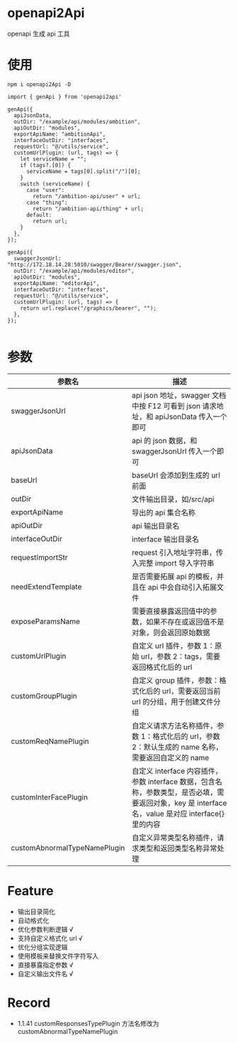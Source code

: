 # openapi2Api

openapi 生成 api 工具

# 使用

```
npm i openapi2Api -D

import { genApi } from 'openapi2api'

genApi({
  apiJsonData,
  outDir: "/example/api/modules/ambition",
  apiOutDir: "modules",
  exportApiName: "ambitionApi",
  interfaceOutDir: "interfaces",
  requestUrl: "@/utils/service",
  customUrlPlugin: (url, tags) => {
    let serviceName = "";
    if (tags?.[0]) {
      serviceName = tags[0].split("/")[0];
    }
    switch (serviceName) {
      case "user":
        return "/ambition-api/user" + url;
      case "thing":
        return "/ambition-api/thing" + url;
      default:
        return url;
    }
  },
});

genApi({
  swaggerJsonUrl: "http://172.18.14.28:5010/swagger/Bearer/swagger.json",
  outDir: "/example/api/modules/editor",
  apiOutDir: "modules",
  exportApiName: "editorApi",
  interfaceOutDir: "interfaces",
  requestUrl: "@/utils/service",
  customUrlPlugin: (url, tags) => {
    return url.replace("/graphics/bearer", "");
  },
});


```

# 参数

| 参数名                          | 描述                                                                                                   |
|------------------------------|------------------------------------------------------------------------------------------------------|
| swaggerJsonUrl               | api json 地址，swagger 文档中按 F12 可看到 json 请求地址，和 apiJsonData 传入一个即可                                      |
| apiJsonData                  | api 的 json 数据，和 swaggerJsonUrl 传入一个即可                                                                |
| baseUrl                      | baseUrl 会添加到生成的 url 前面                                                                               |
| outDir                       | 文件输出目录，如/src/api                                                                                     |
| exportApiName                | 导出的 api 集合名称                                                                                         |
| apiOutDir                    | api 输出目录名                                                                                            |
| interfaceOutDir              | interface 输出目录名                                                                                      |
| requestImportStr             | request 引入地址字符串，传入完整 import 导入字符串                                                                    |
| needExtendTemplate           | 是否需要拓展 api 的模板，并且在 api 中会自动引入拓展文件                                                                    |
| exposeParamsName             | 需要直接暴露返回值中的参数，如果不存在或返回值不是对象，则会返回原始数据                                                                 |
| customUrlPlugin              | 自定义 url 插件，参数 1：原始 url，参数 2：tags，需要返回格式化后的 url                                                       |
| customGroupPlugin            | 自定义 group 插件，参数：格式化后的 url，需要返回当前 url 的分组，用于创建文件分组                                                    |
| customReqNamePlugin          | 自定义请求方法名称插件，参数 1：格式化后的 url，参数 2：默认生成的 name 名称，需要返回自定义的 name                                          |
| customInterFacePlugin        | 自定义 interface 内容插件，参数 interface 数据，包含名称，参数类型，是否必填，需要返回对象，key 是 interface 名，value 是对应 interface{}里的内容 |
| customAbnormalTypeNamePlugin | 自定义异常类型名称插件，请求类型和返回类型名称异常处理                                                                          |

# Feature

- 输出目录简化
- 自动格式化
- 优化参数判断逻辑 √
- 支持自定义格式化 url √
- 优化分组实现逻辑
- 使用模板来替换文件字符写入
- 直接暴露指定参数 √
- 自定义输出文件名 √

# Record

- 1.1.41
  customResponsesTypePlugin 方法名修改为 customAbnormalTypeNamePlugin